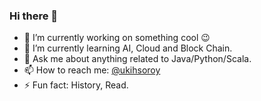 ### Hi there 👋

- 🔭 I’m currently working on something cool 😉
- 🌱 I’m currently learning AI, Cloud and Block Chain.
- 💬 Ask me about anything related to Java/Python/Scala.
- 📫 How to reach me: [@ukihsoroy](https://github.com/ukihsoroy)
- ⚡ Fun fact: History, Read.

